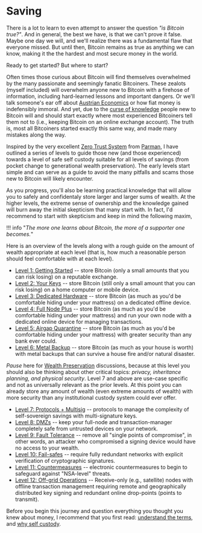 # Saving

<!--
Lord Jesus Christ
Son of God
Have mercy on me, a sinner

-->


There is a lot to learn to even attempt
 to answer the question *"is Bitcoin true?"*.
And in general, the best we have, is that
 we can't prove it false.
Maybe one day we will, and we'll realize 
 there was a fundamental flaw that everyone missed.
But until then, Bitcoin remains as true as anything we
 can know, making it the the hardest and
 most secure money in the world.

Ready to get started? But where to start?

Often times those curious about Bitcoin
 will find themselves overwhelmed by the
 many passionate and seemingly fanatic
 Bitcoiners.
These zealots (myself included) will overwhelm anyone new to Bitcoin
 with a firehose of information, including
 hard-learned lessons and important
 dangers.
Or we'll talk someone's ear off about 
 [Austrian Economics](https://mises.org/what-austrian-economics)
 or how fiat money is indefensibly immoral.
And yet, due to the 
 [curse of knowledge](https://en.wikipedia.org/wiki/Curse_of_knowledge)
 people new to Bitcoin will and should start 
 exactly where most experienced
 Bitcoiners tell them not to (i.e., keeping Bitcoin on an online exchange account).
The truth is, most all Bitcoiners started exactly this same way,
 and made many mistakes along the way.

Inspired by the very excellent 
 [Zero Trust System](https://armantheparman.com/bitcoin-storage-get-better/)
 from 
 [Parman](https://armantheparman.com/about-contact/),
 I have outlined a series of levels to guide those
 new (and those experienced) towards a level of 
 safe self custody suitable for all levels of savings
 (from pocket change to generational wealth preservation).
The early levels start simple and can serve as a guide
 to avoid the many pitfalls and scams those new
 to Bitcoin will likely encounter.

As you progress, you'll also be learning practical
 knowledge that will allow you to safely and
 confidentaly store larger and larger sums of wealth.
At the higher levels, the extreme sense of ownership
 and the knowledge gained will burn away the
 initial skepticism that many start with.
In fact, I'd recommend to start with skepticism
 and keep in mind the following maxim,

!!! info "*The more one learns about Bitcoin, the more of a supporter one becomes.*"
 
Here is an overview of the levels along with 
 a rough guide on the amount of wealth
 appropriate at each level (that is,
 how much a reasonable person should
 feel comfortable with at each level).

* [Level 1: Getting Started](level-1/) -- store Bitcoin (only a small amounts that you can risk losing) on a reputable exchange.
* [Level 2: Your Keys](level-2/) -- store Bitcoin (still only a small amount that you can risk losing) on a home computer or mobile device.
* [Level 3: Dedicated Hardware](level-3/) -- store Bitcoin (as much as you'd be comfortable hiding under your mattress) on a dedicated offline device.
* [Level 4: Full Node Plus](level-4/) -- store Bitcoin (as much as you'd be comfortable hiding under your mattress) and run your own node with a dedicated online device for managing transactions.
* [Level 5: Airgap Quarantine](level-5/) -- store Bitcoin (as much as you'd be comfortable hiding under your mattress) with greater security than any bank ever could.
* [Level 6: Metal Backup](level-6/) -- store Bitcoin (as much as your house is worth) with metal backups that can survive a house fire and/or natural disaster.

*Pause* here for
 [Wealth Preservation](wealth/)
 discussions,
 because at this level you should also
 be thinking about other critical topics:
 *privacy, inheritance planning,
 and physical security*.
Level 7 and above are use-case specific
 and not as universally relevant as
 the prior levels. 
At this point you can already store any
 amount of wealth
 (even extreme amounts of wealth)
 with more security than any
 institutional custody system could ever offer.

* [Level 7: Protocols + Multisig](level-7/) -- protocols to manage the complexity of self-sovereign savings with multi-signature keys.
* [Level 8: DMZs](level-8/) -- keep your full-node and transaction-manager completely safe from untrusted devices on your network.
* [Level 9: Fault Tolerance](level-9/) -- remove all "single points of compromise", in other words, an attacker who compromised a signing device would have no access to your wealth.
* [Level 10: Fail-safes](level-10/) -- require fully redundant networks with explicit verification of cryptographic signatures.
* [Level 11: Countermeasures](level-11/) -- electronic countermeasures to begin to safeguard against "NSA-level" threats.
* [Level 12: Off-grid Operations](level-12/) -- Receive-only (e.g., satellite) nodes with offline transaction management requiring remote and geographically distributed key signing and redundant online drop-points (points to transmit).


Before you begin this journey and question everything you thought you knew about money,
 I recommend that you first read:
 [understand the terms](understand-the-terms.md),
 and [why self custody](why-self-custody.md).
